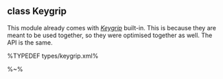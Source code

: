 ## class Keygrip

This module already comes with [_Keygrip_](https://www.npmjs.com/package/keygrip) built-in. This is because they are meant to be used together, so they were optimised together as well. The API is the same.

%TYPEDEF types/keygrip.xml%

%~%